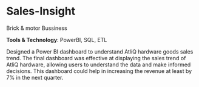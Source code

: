 # Sales-Insight 
Brick & motor Bussiness

**Tools & Technology**: PowerBI, SQL, ETL

Designed a Power BI dashboard to understand AtliQ hardware goods sales trend.
The final dashboard was effective at displaying the sales trend of AtliQ hardware, allowing users to understand the data and make informed decisions.
This dashboard could help in increasing the revenue at least by 7% in the next quarter.




